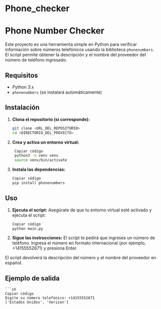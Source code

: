 # Phone_checker
# Phone Number Checker

Este proyecto es una herramienta simple en Python para verificar información sobre números telefónicos usando la biblioteca `phonenumbers`. El script permite obtener la descripción y el nombre del proveedor del número de teléfono ingresado.

## Requisitos

- Python 3.x
- `phonenumbers` (se instalará automáticamente)

## Instalación

1. **Clona el repositorio (si corresponde):**

   ```sh
   git clone <URL_DEL_REPOSITORIO>
   cd <DIRECTORIO_DEL_PROYECTO>


2. **Crea y activa un entorno virtual:**
   
   ```sh
    Copiar código
    python3 -m venv venv
    source venv/bin/activate

3. **Instala las dependencias:**

    ```sh
    Copiar código
    pip install phonenumbers

## Uso

1. **Ejecuta el script:**
Asegúrate de que tu entorno virtual esté activado y ejecuta el script:

    ```sh
    Copiar código
    python main.py
2. **Sigue las instrucciones:**
El script te pedirá que ingreses un número de teléfono. Ingresa el número en formato internacional (por ejemplo, +14155552671) y presiona Enter.

El script devolverá la descripción del número y el nombre del proveedor en español.

## Ejemplo de salida

    ```sh
    Copiar código
    Digite su número telefónico: +14155552671
    ['Estados Unidos', 'Verizon']
